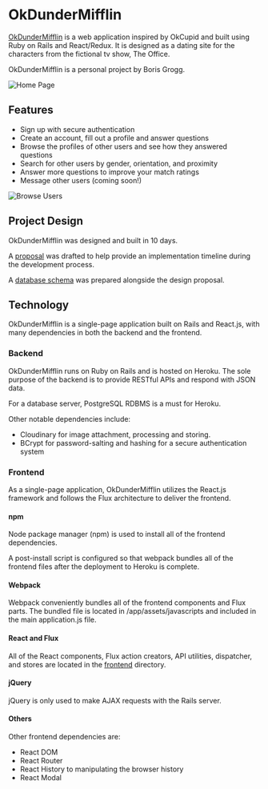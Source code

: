 # OkDunderMifflin

[OkDunderMifflin](https://okboris.herokuapp.com) is a web application inspired by OkCupid and built using Ruby on Rails and React/Redux. It is designed as a dating site for the characters from the fictional tv show, The Office.

OkDunderMifflin is a personal project by Boris Grogg.

![Home Page](/Users/borisgrogg/desktop/okboris/docs/images/HomePage.png)

## Features

* Sign up with secure authentication
* Create an account, fill out a profile and answer questions
* Browse the profiles of other users and see how they answered questions
* Search for other users by gender, orientation, and proximity
* Answer more questions to improve your match ratings
* Message other users (coming soon!)

![Browse Users](/Users/borisgrogg/desktop/okboris/docs/images/BrowsePage.png)

## Project Design

OkDunderMifflin was designed and built in 10 days.

A [proposal](/Users/borisgrogg/desktop/okboris/docs/README.md) was drafted to help provide an implementation timeline during the development process.

A [database schema](/Users/borisgrogg/desktop/okboris/docs/schema.md) was prepared alongside the design proposal.

## Technology

OkDunderMifflin is a single-page application built on Rails and React.js, with many dependencies in both the backend and the frontend.

### Backend

OkDunderMifflin runs on Ruby on Rails and is hosted on Heroku. The sole purpose of the backend is to provide RESTful APIs and respond with JSON data.

For a database server, PostgreSQL RDBMS is a must for Heroku.

Other notable dependencies include:

* Cloudinary for image attachment, processing and storing.
* BCrypt for password-salting and hashing for a secure authentication system

### Frontend

As a single-page application, OkDunderMifflin utilizes the React.js framework and follows the Flux architecture to deliver the frontend.

#### npm

Node package manager (npm) is used to install all of the frontend dependencies.

A post-install script is configured so that webpack bundles all of the frontend files after the deployment to Heroku is complete.


#### Webpack

Webpack conveniently bundles all of the frontend components and Flux parts. The bundled file is located in /app/assets/javascripts and included in the main application.js file.

#### React and Flux

All of the React components, Flux action creators, API utilities, dispatcher, and stores are located in the [frontend](/Users/borisgrogg/desktop/okboris/frontend) directory.

#### jQuery

jQuery is only used to make AJAX requests with the Rails server.

#### Others

Other frontend dependencies are:

* React DOM
* React Router
* React History to manipulating the browser history
* React Modal
